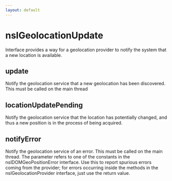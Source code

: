 ```yaml
---
layout: default
---
```


# nsIGeolocationUpdate #


Interface provides a way for a geolocation provider to
notify the system that a new location is available.


## update ##

Notify the geolocation service that a new geolocation
has been discovered.
This must be called on the main thread


## locationUpdatePending ##

Notify the geolocation service that the location has
potentially changed, and thus a new position is in the
process of being acquired.


## notifyError ##

Notify the geolocation service of an error.
This must be called on the main thread.
The parameter refers to one of the constants in the
nsIDOMGeoPositionError interface.
Use this to report spurious errors coming from the
provider; for errors occurring inside the methods in
the nsIGeolocationProvider interface, just use the return
value.

